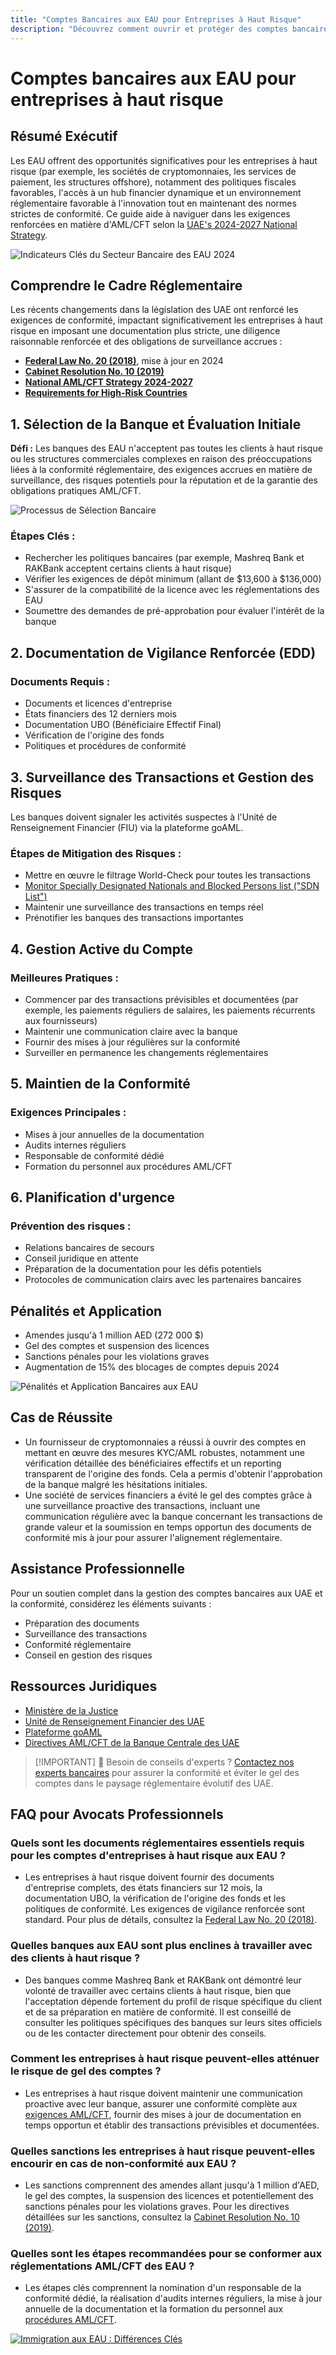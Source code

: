```yaml
---
title: "Comptes Bancaires aux EAU pour Entreprises à Haut Risque"
description: "Découvrez comment ouvrir et protéger des comptes bancaires aux EAU pour entreprises à haut risque. Guide expert sur les exigences de conformité, l'atténuation des risques et la prévention du gel des comptes en 2024."
---
```


# Comptes bancaires aux EAU pour entreprises à haut risque

## Résumé Exécutif

Les EAU offrent des opportunités significatives pour les entreprises à haut risque (par exemple, les sociétés de cryptomonnaies, les services de paiement, les structures offshore), notamment des politiques fiscales favorables, l'accès à un hub financier dynamique et un environnement réglementaire favorable à l'innovation tout en maintenant des normes strictes de conformité. Ce guide aide à naviguer dans les exigences renforcées en matière d'AML/CFT selon la [UAE's 2024-2027 National Strategy](https://www.mofa.gov.ae/en/mediahub/news/2024/9/5/5-9-2024-uae-uae).

![Indicateurs Clés du Secteur Bancaire des EAU 2024](/content/uae-banking-stats.svg)

## Comprendre le Cadre Réglementaire

Les récents changements dans la législation des UAE ont renforcé les exigences de conformité, impactant significativement les entreprises à haut risque en imposant une documentation plus stricte, une diligence raisonnable renforcée et des obligations de surveillance accrues :

- **[Federal Law No. 20 (2018)](https://rulebook.centralbank.ae/en/rulebook/decree-federal-law-no-20-2018-anti-money-laundering-and-combating-financing-terrorism-and)**, mise à jour en 2024
- **[Cabinet Resolution No. 10 (2019)](https://uaelegislation.gov.ae/en/legislations/1015/download)**
- **[National AML/CFT Strategy 2024-2027](https://www.namlcftc.gov.ae/en/more/uae-strategy/)**
- **[Requirements for High-Risk Countries](https://rulebook.centralbank.ae/en/rulebook/643-requirements-high-risk-countries)**

## 1. Sélection de la Banque et Évaluation Initiale

**Défi :** Les banques des EAU n'acceptent pas toutes les clients à haut risque ou les structures commerciales complexes en raison des préoccupations liées à la conformité réglementaire, des exigences accrues en matière de surveillance, des risques potentiels pour la réputation et de la garantie des obligations pratiques AML/CFT.

![Processus de Sélection Bancaire](/content/bank-selection.svg)

### Étapes Clés :

- Rechercher les politiques bancaires (par exemple, Mashreq Bank et RAKBank acceptent certains clients à haut risque)
- Vérifier les exigences de dépôt minimum (allant de \$13,600 à \$136,000)
- S'assurer de la compatibilité de la licence avec les réglementations des EAU
- Soumettre des demandes de pré-approbation pour évaluer l'intérêt de la banque

## 2. Documentation de Vigilance Renforcée (EDD)

### Documents Requis :

- Documents et licences d'entreprise
- États financiers des 12 derniers mois
- Documentation UBO (Bénéficiaire Effectif Final)
- Vérification de l'origine des fonds
- Politiques et procédures de conformité

## 3. Surveillance des Transactions et Gestion des Risques

Les banques doivent signaler les activités suspectes à l'Unité de Renseignement Financier (FIU) via la plateforme goAML.

### Étapes de Mitigation des Risques :

- Mettre en œuvre le filtrage World-Check pour toutes les transactions
- [Monitor Specially Designated Nationals and Blocked Persons list ("SDN List")](https://sanctionssearch.ofac.treas.gov/)
- Maintenir une surveillance des transactions en temps réel
- Prénotifier les banques des transactions importantes

## 4. Gestion Active du Compte

### Meilleures Pratiques :

- Commencer par des transactions prévisibles et documentées (par exemple, les paiements réguliers de salaires, les paiements récurrents aux fournisseurs)
- Maintenir une communication claire avec la banque
- Fournir des mises à jour régulières sur la conformité
- Surveiller en permanence les changements réglementaires

## 5. Maintien de la Conformité

### Exigences Principales :

- Mises à jour annuelles de la documentation
- Audits internes réguliers
- Responsable de conformité dédié
- Formation du personnel aux procédures AML/CFT

## 6. Planification d'urgence

### Prévention des risques :

- Relations bancaires de secours
- Conseil juridique en attente
- Préparation de la documentation pour les défis potentiels
- Protocoles de communication clairs avec les partenaires bancaires

## Pénalités et Application

- Amendes jusqu'à 1 million AED (272 000 \$)
- Gel des comptes et suspension des licences
- Sanctions pénales pour les violations graves
- Augmentation de 15% des blocages de comptes depuis 2024

![Pénalités et Application Bancaires aux EAU](/content/penalties-enforcement.svg)

## Cas de Réussite

- Un fournisseur de cryptomonnaies a réussi à ouvrir des comptes en mettant en œuvre des mesures KYC/AML robustes, notamment une vérification détaillée des bénéficiaires effectifs et un reporting transparent de l'origine des fonds. Cela a permis d'obtenir l'approbation de la banque malgré les hésitations initiales.
- Une société de services financiers a évité le gel des comptes grâce à une surveillance proactive des transactions, incluant une communication régulière avec la banque concernant les transactions de grande valeur et la soumission en temps opportun des documents de conformité mis à jour pour assurer l'alignement réglementaire.

## Assistance Professionnelle

Pour un soutien complet dans la gestion des comptes bancaires aux UAE et la conformité, considérez les éléments suivants :

- Préparation des documents
- Surveillance des transactions
- Conformité réglementaire
- Conseil en gestion des risques

## Ressources Juridiques

- [Ministère de la Justice](https://www.moj.gov.ae)
- [Unité de Renseignement Financier des UAE](https://www.uaefiu.gov.ae)
- [Plateforme goAML](https://goaml.ae)
- [Directives AML/CFT de la Banque Centrale des UAE](https://www.centralbank.ae/en/our-operations/anti-money-laundering-aml/)

> [!IMPORTANT] 💜 Besoin de conseils d'experts ?
> [Contactez nos experts bancaires](./../../resources/contacts) pour assurer la conformité et éviter le gel des comptes dans le paysage réglementaire évolutif des UAE.

## FAQ pour Avocats Professionnels

### Quels sont les documents réglementaires essentiels requis pour les comptes d'entreprises à haut risque aux EAU ?

- Les entreprises à haut risque doivent fournir des documents d'entreprise complets, des états financiers sur 12 mois, la documentation UBO, la vérification de l'origine des fonds et les politiques de conformité. Les exigences de vigilance renforcée sont standard. Pour plus de détails, consultez la [Federal Law No. 20 (2018)](https://rulebook.centralbank.ae/en/rulebook/decree-federal-law-no-20-2018-anti-money-laundering-and-combating-financing-terrorism-and).

### Quelles banques aux EAU sont plus enclines à travailler avec des clients à haut risque ?

- Des banques comme Mashreq Bank et RAKBank ont démontré leur volonté de travailler avec certains clients à haut risque, bien que l'acceptation dépende fortement du profil de risque spécifique du client et de sa préparation en matière de conformité. Il est conseillé de consulter les politiques spécifiques des banques sur leurs sites officiels ou de les contacter directement pour obtenir des conseils.

### Comment les entreprises à haut risque peuvent-elles atténuer le risque de gel des comptes ?

- Les entreprises à haut risque doivent maintenir une communication proactive avec leur banque, assurer une conformité complète aux [exigences AML/CFT](https://www.centralbank.ae/en/our-operations/anti-money-laundering-aml/), fournir des mises à jour de documentation en temps opportun et établir des transactions prévisibles et documentées.

### Quelles sanctions les entreprises à haut risque peuvent-elles encourir en cas de non-conformité aux EAU ?

- Les sanctions comprennent des amendes allant jusqu'à 1 million d'AED, le gel des comptes, la suspension des licences et potentiellement des sanctions pénales pour les violations graves. Pour les directives détaillées sur les sanctions, consultez la [Cabinet Resolution No. 10 (2019)](https://uaelegislation.gov.ae/en/legislations/1015/download).

### Quelles sont les étapes recommandées pour se conformer aux réglementations AML/CFT des EAU ?

- Les étapes clés comprennent la nomination d'un responsable de la conformité dédié, la réalisation d'audits internes réguliers, la mise à jour annuelle de la documentation et la formation du personnel aux [procédures AML/CFT](https://rulebook.centralbank.ae/en/rulebook/cabinet-decision-58-2020-beneficial-owner-procedures).

[![Immigration aux EAU : Différences Clés](/content/uae-immigration.svg)](./../company-registration/benefits-problems.md)
